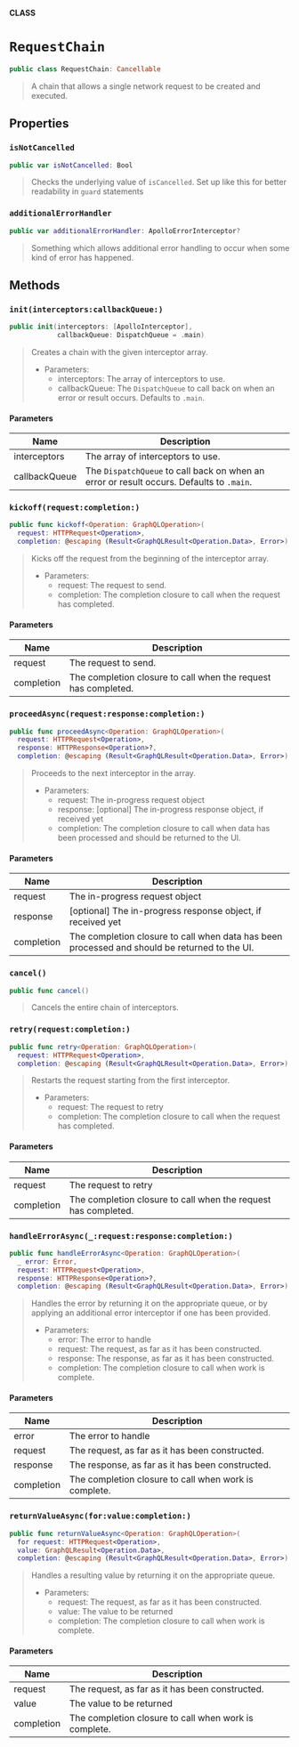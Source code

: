 **CLASS**

# `RequestChain`

```swift
public class RequestChain: Cancellable
```

> A chain that allows a single network request to be created and executed.

## Properties
### `isNotCancelled`

```swift
public var isNotCancelled: Bool
```

> Checks the underlying value of `isCancelled`. Set up like this for better readability in `guard` statements

### `additionalErrorHandler`

```swift
public var additionalErrorHandler: ApolloErrorInterceptor?
```

> Something which allows additional error handling to occur when some kind of error has happened.

## Methods
### `init(interceptors:callbackQueue:)`

```swift
public init(interceptors: [ApolloInterceptor],
            callbackQueue: DispatchQueue = .main)
```

> Creates a chain with the given interceptor array.
>
> - Parameters:
>   - interceptors: The array of interceptors to use.
>   - callbackQueue: The `DispatchQueue` to call back on when an error or result occurs. Defaults to `.main`.

#### Parameters

| Name | Description |
| ---- | ----------- |
| interceptors | The array of interceptors to use. |
| callbackQueue | The `DispatchQueue` to call back on when an error or result occurs. Defaults to `.main`. |

### `kickoff(request:completion:)`

```swift
public func kickoff<Operation: GraphQLOperation>(
  request: HTTPRequest<Operation>,
  completion: @escaping (Result<GraphQLResult<Operation.Data>, Error>) -> Void)
```

> Kicks off the request from the beginning of the interceptor array.
>
> - Parameters:
>   - request: The request to send.
>   - completion: The completion closure to call when the request has completed.

#### Parameters

| Name | Description |
| ---- | ----------- |
| request | The request to send. |
| completion | The completion closure to call when the request has completed. |

### `proceedAsync(request:response:completion:)`

```swift
public func proceedAsync<Operation: GraphQLOperation>(
  request: HTTPRequest<Operation>,
  response: HTTPResponse<Operation>?,
  completion: @escaping (Result<GraphQLResult<Operation.Data>, Error>) -> Void)
```

> Proceeds to the next interceptor in the array.
>
> - Parameters:
>   - request: The in-progress request object
>   - response: [optional] The in-progress response object, if received yet
>   - completion: The completion closure to call when data has been processed and should be returned to the UI.

#### Parameters

| Name | Description |
| ---- | ----------- |
| request | The in-progress request object |
| response | [optional] The in-progress response object, if received yet |
| completion | The completion closure to call when data has been processed and should be returned to the UI. |

### `cancel()`

```swift
public func cancel()
```

> Cancels the entire chain of interceptors.

### `retry(request:completion:)`

```swift
public func retry<Operation: GraphQLOperation>(
  request: HTTPRequest<Operation>,
  completion: @escaping (Result<GraphQLResult<Operation.Data>, Error>) -> Void)
```

> Restarts the request starting from the first interceptor.
>
> - Parameters:
>   - request: The request to retry
>   - completion: The completion closure to call when the request has completed.

#### Parameters

| Name | Description |
| ---- | ----------- |
| request | The request to retry |
| completion | The completion closure to call when the request has completed. |

### `handleErrorAsync(_:request:response:completion:)`

```swift
public func handleErrorAsync<Operation: GraphQLOperation>(
  _ error: Error,
  request: HTTPRequest<Operation>,
  response: HTTPResponse<Operation>?,
  completion: @escaping (Result<GraphQLResult<Operation.Data>, Error>) -> Void)
```

> Handles the error by returning it on the appropriate queue, or by applying an additional error interceptor if one has been provided.
>
> - Parameters:
>   - error: The error to handle
>   - request: The request, as far as it has been constructed.
>   - response: The response, as far as it has been constructed.
>   - completion: The completion closure to call when work is complete.

#### Parameters

| Name | Description |
| ---- | ----------- |
| error | The error to handle |
| request | The request, as far as it has been constructed. |
| response | The response, as far as it has been constructed. |
| completion | The completion closure to call when work is complete. |

### `returnValueAsync(for:value:completion:)`

```swift
public func returnValueAsync<Operation: GraphQLOperation>(
  for request: HTTPRequest<Operation>,
  value: GraphQLResult<Operation.Data>,
  completion: @escaping (Result<GraphQLResult<Operation.Data>, Error>) -> Void)
```

> Handles a resulting value by returning it on the appropriate queue.
>
> - Parameters:
>   - request: The request, as far as it has been constructed.
>   - value: The value to be returned
>   - completion: The completion closure to call when work is complete.

#### Parameters

| Name | Description |
| ---- | ----------- |
| request | The request, as far as it has been constructed. |
| value | The value to be returned |
| completion | The completion closure to call when work is complete. |